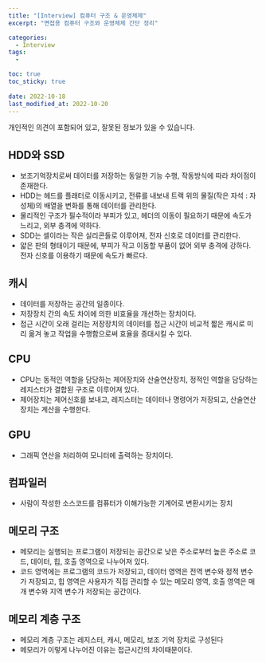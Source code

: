 ```yaml
---
title: "[Interview] 컴퓨터 구조 & 운영체제"
excerpt: "면접용 컴퓨터 구조와 운영체제 간단 정리"

categories:
  - Interview
tags:
  - 

toc: true
toc_sticky: true
 
date: 2022-10-18
last_modified_at: 2022-10-20
---
```

개인적인 의견이 포함되어 있고, 잘못된 정보가 있을 수 있습니다.

## **HDD와 SSD**
- 보조기억장치로써 데이터를 저장하는 동일한 기능 수행, 작동방식에 따라 차이점이 존재한다.
- HDD는 헤드를 플래터로 이동시키고, 전류를 내보내 트랙 위의 물질(작은 자석 : 자성체)의 배열을 변화를 통해 데이터를 관리한다.
- 물리적인 구조가 필수적이라 부피가 있고, 헤더의 이동이 필요하기 때문에 속도가 느리고, 외부 충격에 약하다.
- SDD는 셀이라는 작은 실리콘들로 이루어져, 전자 신호로 데이터를 관리한다.
- 얇은 판의 형태이기 때문에, 부피가 작고 이동할 부품이 없어 외부 충격에 강하다. 전자 신호를 이용하기 때문에 속도가 빠르다.

## **캐시**
- 데이터를 저장하는 공간의 일종이다.
- 저장장치 간의 속도 차이에 의한 비효율을 개선하는 장치이다.
- 접근 시간이 오래 걸리는 저장장치의 데이터를 접근 시간이 비교적 짧은 캐시로 미리 옮겨 놓고 작업을 수행함으로써 효율을 증대시킬 수 있다.
<!-- - 왜 접근시간에 차이가 나지?? -->

## **CPU**
- CPU는 동적인 역할을 담당하는 제어장치와 산술연산장치, 정적인 역할을 담당하는 레지스터가 결합된 구조로 이루어져 있다.
- 제어장치는 제어신호를 보내고, 레지스터는 데이터나 명령어가 저장되고, 산술연산장치는 계산을 수행한다.

## **GPU**
- 그래픽 연산을 처리하여 모니터에 출력하는 장치이다.
<!-- - 왜 cpu와 따로 존재하는가? -->

## **컴파일러**
- 사람이 작성한 소스코드를 컴퓨터가 이해가능한 기계어로 변환시키는 장치

## **메모리 구조**
- 메모리는 실행되는 프로그램이 저장되는 공간으로 낮은 주소로부터 높은 주소로 코드, 데이터, 힙, 호출 영역으로 나누어져 있다.
- 코드 영역에는 프로그램의 코드가 저장되고, 데이터 영역은 전역 변수와 정적 변수가 저장되고, 힙 영역은 사용자가 직접 관리할 수 있는 메모리 영역, 호출 영역은 매개 변수와 지역 변수가 저장되는 공간이다.
<!-- - 왜 나누어져 있지??? -->

## **메모리 계층 구조**
- 메모리 계층 구조는 레지스터, 캐시, 메모리, 보조 기억 장치로 구성된다
- 메모리가 이렇게 나누어진 이유는 접근시간의 차이때문이다.